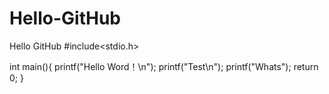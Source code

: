 # Hello-GitHub
Hello GitHub
#include<stdio.h>

int main(){
  printf("Hello Word！\n");
  printf("Test\n");
  printf("Whats");
  return 0;
}
